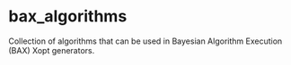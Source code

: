 # bax_algorithms
Collection of algorithms that can be used in Bayesian Algorithm Execution (BAX) Xopt generators.

